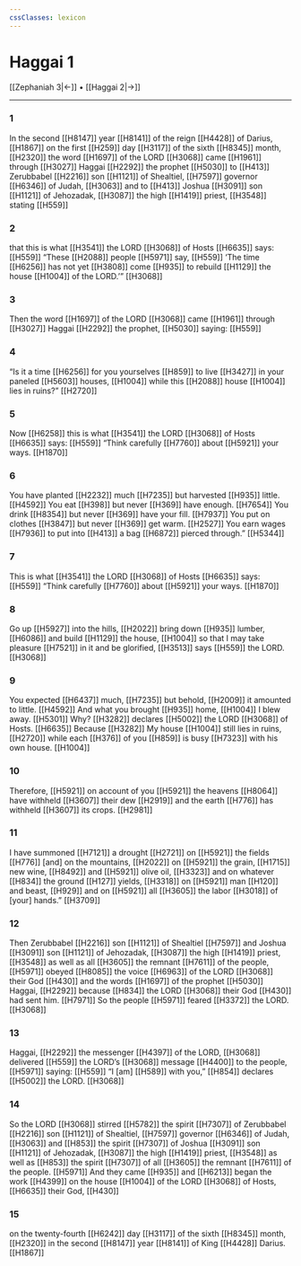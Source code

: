 ```yaml
---
cssClasses: lexicon
---
```


# Haggai 1

[[Zephaniah 3|←]] • [[Haggai 2|→]]

---

### 1
In the second [[H8147]] year [[H8141]] of the reign [[H4428]] of Darius, [[H1867]] on the first [[H259]] day [[H3117]] of the sixth [[H8345]] month, [[H2320]] the word [[H1697]] of the LORD [[H3068]] came [[H1961]] through [[H3027]] Haggai [[H2292]] the prophet [[H5030]] to [[H413]] Zerubbabel [[H2216]] son [[H1121]] of Shealtiel, [[H7597]] governor [[H6346]] of Judah, [[H3063]] and to [[H413]] Joshua [[H3091]] son [[H1121]] of Jehozadak, [[H3087]] the high [[H1419]] priest, [[H3548]] stating [[H559]]

### 2
that this is what [[H3541]] the LORD [[H3068]] of Hosts [[H6635]] says: [[H559]] “These [[H2088]] people [[H5971]] say, [[H559]] ‘The time [[H6256]] has not yet [[H3808]] come [[H935]] to rebuild [[H1129]] the house [[H1004]] of the LORD.’” [[H3068]]

### 3
Then the word [[H1697]] of the LORD [[H3068]] came [[H1961]] through [[H3027]] Haggai [[H2292]] the prophet, [[H5030]] saying: [[H559]]

### 4
“Is it a time [[H6256]] for you  yourselves [[H859]] to live [[H3427]] in your paneled [[H5603]] houses, [[H1004]] while this [[H2088]] house [[H1004]] lies in ruins?” [[H2720]]

### 5
Now [[H6258]] this is what [[H3541]] the LORD [[H3068]] of Hosts [[H6635]] says: [[H559]] “Think carefully [[H7760]] about [[H5921]] your ways. [[H1870]]

### 6
You have planted [[H2232]] much [[H7235]] but harvested [[H935]] little. [[H4592]] You eat [[H398]] but never [[H369]] have enough. [[H7654]] You drink [[H8354]] but never [[H369]] have your fill. [[H7937]] You put on clothes [[H3847]] but never [[H369]] get warm. [[H2527]] You earn wages [[H7936]] to put into [[H413]] a bag [[H6872]] pierced through.” [[H5344]]

### 7
This is what [[H3541]] the LORD [[H3068]] of Hosts [[H6635]] says: [[H559]] “Think carefully [[H7760]] about [[H5921]] your ways. [[H1870]]

### 8
Go up [[H5927]] into the hills, [[H2022]] bring down [[H935]] lumber, [[H6086]] and build [[H1129]] the house, [[H1004]] so that I may take pleasure [[H7521]] in it  and be glorified, [[H3513]] says [[H559]] the LORD. [[H3068]]

### 9
You expected [[H6437]] much, [[H7235]] but behold, [[H2009]] it amounted to little. [[H4592]] And what you brought [[H935]] home, [[H1004]] I blew away. [[H5301]] Why? [[H3282]] declares [[H5002]] the LORD [[H3068]] of Hosts. [[H6635]] Because [[H3282]] My house [[H1004]] still lies in ruins, [[H2720]] while each [[H376]] of you [[H859]] is busy [[H7323]] with his own house. [[H1004]]

### 10
Therefore, [[H5921]] on account of you [[H5921]] the heavens [[H8064]] have withheld [[H3607]] their dew [[H2919]] and the earth [[H776]] has withheld [[H3607]] its crops. [[H2981]]

### 11
I have summoned [[H7121]] a drought [[H2721]] on [[H5921]] the fields [[H776]] [and] on the mountains, [[H2022]] on [[H5921]] the grain, [[H1715]] new wine, [[H8492]] and [[H5921]] olive oil, [[H3323]] and on whatever [[H834]] the ground [[H127]] yields, [[H3318]] on [[H5921]] man [[H120]] and beast, [[H929]] and on [[H5921]] all [[H3605]] the labor [[H3018]] of [your] hands.” [[H3709]]

### 12
Then Zerubbabel [[H2216]] son [[H1121]] of Shealtiel [[H7597]] and Joshua [[H3091]] son [[H1121]] of Jehozadak, [[H3087]] the high [[H1419]] priest, [[H3548]] as well as all [[H3605]] the remnant [[H7611]] of the people, [[H5971]] obeyed [[H8085]] the voice [[H6963]] of the LORD [[H3068]] their God [[H430]] and the words [[H1697]] of the prophet [[H5030]] Haggai, [[H2292]] because [[H834]] the LORD [[H3068]] their God [[H430]] had sent him. [[H7971]] So the people [[H5971]] feared [[H3372]] the LORD. [[H3068]]

### 13
Haggai, [[H2292]] the messenger [[H4397]] of the LORD, [[H3068]] delivered [[H559]] the LORD’s [[H3068]] message [[H4400]] to the people, [[H5971]] saying: [[H559]] “I [am] [[H589]] with you,” [[H854]] declares [[H5002]] the LORD. [[H3068]]

### 14
So the LORD [[H3068]] stirred [[H5782]] the spirit [[H7307]] of Zerubbabel [[H2216]] son [[H1121]] of Shealtiel, [[H7597]] governor [[H6346]] of Judah, [[H3063]] and [[H853]] the spirit [[H7307]] of Joshua [[H3091]] son [[H1121]] of Jehozadak, [[H3087]] the high [[H1419]] priest, [[H3548]] as well as [[H853]] the spirit [[H7307]] of all [[H3605]] the remnant [[H7611]] of the people. [[H5971]] And they came [[H935]] and [[H6213]] began the work [[H4399]] on the house [[H1004]] of the LORD [[H3068]] of Hosts, [[H6635]] their God, [[H430]]

### 15
on the twenty-fourth [[H6242]] day [[H3117]] of the sixth [[H8345]] month, [[H2320]] in the second [[H8147]] year [[H8141]] of King [[H4428]] Darius. [[H1867]]

